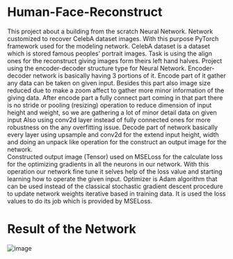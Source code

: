 # Human-Face-Reconstruct
This project about a building from the scratch Neural Network. Network customized to recover CelebA dataset images. With this purpose PyTorch framework used for the modeling network. CelebA dataset is a dataset which is stored famous peoples’ portrait images. 
Task is using the align ones for the reconstruct giving images form theirs left hand halves. Project using the encoder-decoder structure type for Neural Network. Encoder-decoder network is basically having 3 portions of it. 
Encode part of it gather any data can be taken on given input. Besides this part also image size reduced due to make a zoom affect to gather more minor information of the giving data.
 After encode part a fully connect part coming in that part there is no stride or pooling (resizing) operation to reduce dimension of input height and weight, so we are gathering a lot of minor detail data on given input Also using conv2d layer instead of fully connected ones for more robustness on the any overfitting issue. 
Decode part of network basically every layer using upsample and conv2d for the extend input height, width and doing an unpack like operation for the construct an output image for the network.  
Constructed output image (Tensor) used on MSELoss for the calculate loss for the optimizing gradients in all the neurons in our network. With this operation our network fine tune it selves help of the loss value and starting learning how to operate the given input.
Optimizer is Adam algorithm that can be used instead of the classical stochastic gradient descent procedure to update network weights iterative based in training data. It is used the loss values to do its job which is provided by MSELoss.
# Result of the Network
![image](https://user-images.githubusercontent.com/58566560/172106939-23924575-0b98-432c-beca-29366081d23a.png)
